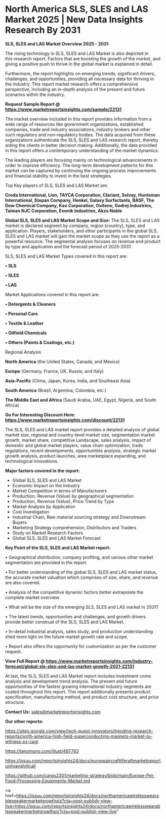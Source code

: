 # North America SLS, SLES and LAS Market 2025 | New Data Insights Research By 2031

<Strong> SLS, SLES and LAS Market Overview 2025 - 2031</strong>

The rising technology in SLS, SLES and LAS Market is also depicted in this research report. Factors that are boosting the growth of the market, and giving a positive push to thrive in the global market is explained in detail.

Furthermore, the report highlights on emerging trends, significant drivers, challenges, and opportunities, providing all necessary data for thriving in the industry. This report market research offers a comprehensive perspective, including an in-depth analysis of the present and future scenarios within the industry.

<strong>Request Sample Report @ <a href=https://www.marketreportsinsights.com/sample/22131>https://www.marketreportsinsights.com/sample/22131</a></strong>

The market overview included in this report provides information from a wide range of resources like government organizations, established companies, trade and industry associations, industry brokers and other such regulatory and non-regulatory bodies. The data acquired from these organizations authenticate the SLS, SLES and LAS research report, thereby aiding the clients in better decision making. Additionally, the data provided in this report offers a contemporary understanding of the market dynamics.

The leading players are focusing mainly on technological advancements in order to improve efficiency. The long-term development patterns for this market can be captured by continuing the ongoing process improvements and financial stability to invest in the best strategies.

Top Key players of SLS, SLES and LAS Market are:

<strong>Croda International, Lion, TAYCA Corporation, Clariant, Solvay, Huntsman International, Stepan Company, Henkel, Galaxy Surfactants, BASF, The Dow Chemical Company, Kao Corporation, Oxiteno, Godrej Industries, Taiwan NJC Corporation, Evonik Industries, Akzo Noble</strong>

<strong><b>Global SLS, SLES and LAS Market Scope and Size:</b></strong>
The SLS, SLES and LAS market is declared segment by company, region (country), type, and application. Players, stakeholders, and other participants in the global SLS, SLES and LAS market will gain the market scope as they use the report as a powerful resource. The segmental analysis focuses on revenue and product by type and application and the forecast period of 2025-2031.

SLS, SLES and LAS Market Types covered in this report are:

<strong>• SLS

• SLES

• LAS</strong>

Market Applications covered in this report are:

<strong>• Detergents & Cleaners

• Personal Care

• Textile & Leather

• Oilfield Chemicals

• Others (Paints & Coatings, etc.)</strong> 

Regional Analysis

<strong>North America</strong> (the United States, Canada, and Mexico)

<strong>Europe</strong> (Germany, France, UK, Russia, and Italy)

<strong>Asia-Pacific</strong> (China, Japan, Korea, India, and Southeast Asia)

<strong>South America</strong> (Brazil, Argentina, Colombia, etc.)

<strong>The Middle East and Africa</strong> (Saudi Arabia, UAE, Egypt, Nigeria, and South Africa)

<strong>Go For Interesting Discount Here: <a href=https://www.marketreportsinsights.com/discount/22131>https://www.marketreportsinsights.com/discount/22131</a></strong>

The SLS, SLES and LAS market report provides a detailed analysis of global market size, regional and country-level market size, segmentation market growth, market share, competitive Landscape, sales analysis, impact of domestic and global market players, value chain optimization, trade regulations, recent developments, opportunities analysis, strategic market growth analysis, product launches, area marketplace expanding, and technological innovations.

<strong><b>Major factors covered in the report:</b></strong>
<ul>
  <li>Global SLS, SLES and LAS Market </li>
  <li>Economic Impact on the Industry</li>
  <li>Market Competition in terms of Manufacturers</li>
  <li>Production, Revenue (Value) by geographical segmentation</li>
  <li>Production, Revenue (Value), Price Trend by Type</li>
  <li>Market Analysis by Application</li>
  <li>Cost Investigation</li>
  <li>Industrial Chain, Raw material sourcing strategy and Downstream Buyers</li>
  <li>Marketing Strategy comprehension, Distributors and Traders</li>
  <li>Study on Market Research Factors</li>
  <li>Global SLS, SLES and LAS Market Forecast</li>
</ul>

<strong><b>Key Point of the SLS, SLES and LAS Market report:</b></strong>

• Geographical distribution, company profiling, and various other market segmentation are provided in the report.

• For better understanding of the global SLS, SLES and LAS market status, the accurate market valuation which comprises of size, share, and revenue are also covered.

• Analysis of the competitive dynamic factors better extrapolate the complete market overview

• What will be the size of the emerging SLS, SLES and LAS market in 2031?

• The latest trends, opportunities and challenges, and growth drivers provide better construal of the SLS, SLES and LAS Market.

• In-detail industrial analysis, sales study, and production understanding shed more light on the future market growth rate and scope.

• Report also offers the opportunity for customization as per the customer request.

<strong><b>View Full Report @ <a href=https://www.marketreportsinsights.com/industry-forecast/global-sls-sles-and-las-market-growth-2021-22131>https://www.marketreportsinsights.com/industry-forecast/global-sls-sles-and-las-market-growth-2021-22131</a></b></strong>


At last, the SLS, SLES and LAS Market report includes investment come analysis and development trend analysis. The present and future opportunities of the fastest growing international industry segments are coated throughout this report. This report additionally presents product specification, manufacturing method, and product cost structure, and price structure.

<strong>Contact Us:</strong>
sales@marketreportsinsights.com

<strong>Our other reports:</strong>

<a href=https://sites.google.com/view/tech-quest-innovators/trending-research-reports/north-america-high-field-superconducting-magnets-market-to-witness-xx-cagr>https://sites.google.com/view/tech-quest-innovators/trending-research-reports/north-america-high-field-superconducting-magnets-market-to-witness-xx-cagr</a>

<a href=https://tanomuno.com/illust/487763>https://tanomuno.com/illust/487763</a>

<a href=https://issuu.com/reportsinsights24/docs/europeaircraftliferaftmarketopportunityanalyticali>https://issuu.com/reportsinsights24/docs/europeaircraftliferaftmarketopportunityanalyticali</a>

<a href=https://github.com/cargo2301/marketing-strategy/blob/main/Europe-Pet-Food-Processing-Equipments-Market.md>https://github.com/cargo2301/marketing-strategy/blob/main/Europe-Pet-Food-Processing-Equipments-Market.md</a>

<a href=https://issuu.com/reportsinsights24/docs/northamericawirelesswearablespeakermarketgrowthsiz?cta=post-publish-view-live>https://issuu.com/reportsinsights24/docs/northamericawirelesswearablespeakermarketgrowthsiz?cta=post-publish-view-live</a>"
